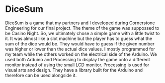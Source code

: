 # DiceSum

DiceSum is a game that my partners and I developed during Cornerstone Engineering for our final project. 
The theme of the game was suppossed to be Casino Night.
So, we ultimately chose a simple game with a little twist to it. 
It was almost like a slot machine but the player has to guess what the sum of the dice would be. 
They would have to guess if the given number was higher or lower than the actual dice values.
I mostly programmed for my team while the others worked on the electrical side of the Arduino.
We used both Arduino and Processing to display the game onto a different monitor instead of using the small LCD monitor.
Processing is used for visual arts and design. They have a library built for the Arduino and therefore can be used alongside it.
